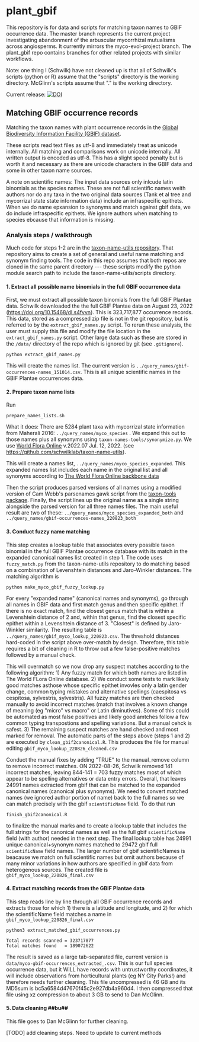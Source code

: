 plant_gbif
=================

This repository is for data and scripts for matching taxon names to GBIF occurrence data. The master branch represents the current project investigating abandonment of the arbuscular mycorrhizal mutualisms across angiosperms. It currently mirrors the myco-evol-project branch. The plant_gbif repo contains branches for other related projects with similar workflows.

Note: one thing I (Schwilk) have not cleaned up is that all of Schwilk's scripts (python or R) assume that the "scripts" directory is the working directory. McGlinn's scripts assume that "." is the working directory.

Current release: [![DOI](https://zenodo.org/badge/17485158.svg)](https://zenodo.org/doi/10.5281/zenodo.11282177)

Matching GBIF occurrence records
--------------------------------

Matching the taxon names with plant occurrence records in the [Global Biodiversity Information Facility (GBIF) dataset][GBIF]. 

These scripts read text files as utf-8 and immediately treat as unicode internally. All matching and comparisons work on unicode internally. All written output is encoded as utf-8. This has a slight speed penalty but is worth it and necessary as there are unicode characters in the GBIF data and some in other taxon name sources.

A note on scientific names: The input data sources only inlcude latin binomials as the species names. These are not full scientific names weith authors nor do any taxa in the two original data sources (Tank et al tree and mycorrizal state state information data) include an infraspecific epithets. When we do name epxansion to synonyms and match against gbif data, we do include infraspecific epithets. We ignore authors when matching to species ebcause that information is missing.

### Analysis steps / walkthrough ###

Much code for steps 1-2 are in the [taxon-name-utils repository](https://github.com/schwilklab/taxon-name-utils). That repository aims to create a set of general and useful name matching and synonym finding tools. The code in this repo assumes that both repos are cloned in the same parent directory --- these scripts modify the python module search path to include the taxon-name-utils/scripts directory.


#### 1. Extract all possible name binomials in the full GBIF occurrence data ####

First, we must extract all possible taxon binomials from the full GBIF Plantae data. Schwilk downloaded the the full GBIF Plantae data on August 23, 2022 (https://doi.org/10.15468/dl.s4fvvn). This is 323,717,877 occurrence records. This data, stored as a compressed zip file is not in the git repository, but is referred to by the `extract_gbif_names.py` script. To rerun these analysis, the user must supply this file and modify the file location in the `extract_gbif_names.py` script. Other large data such as these are stored in the `/data/` directory of the repo which is ignored by git (see `.gitignore`).


```
python extract_gbif_names.py
```

This will create the names list. The current version is `../query_names/gbif-occurrences-names_151014.csv`. This is all unique scientific names in the GBIF Plantae occurrences data.


#### 2. Prepare taxon name lists ####

Run
```
prepare_names_lists.sh
```


What it does: There are 5284 plant taxa with mycorrizal state information from Maherali 2016: `../query_names/myco_species` . We expand this out to those names plus all synonyms using `taxon-names-tools/synonymize.py`. We use [World Flora Online][WFO] v.2022.07	Jul. 12, 2022. (see https://github.com/schwilklab/taxon-name-utils).

This will create a names list, `../query_names/myco_species_expanded`. This expanded names list includes each name in the original list and all synonyms according to [The World Flora Online backbone data][WFO]

Then the script produces parsed versions of all names using a modified version of Cam Webb's parsenames gawk script from the [taxon-tools package][Taxon-Tools]. Finally, the script lines up the original name as a single string alongside the parsed version for all three names files. The main useful result are two of these:  `../query_names/myco_species_expanded_both` and  `../query_names/gbif-occurrences-names_220823_both`


#### 3. Conduct fuzzy name matching ####

This step creates a lookup table that associates every possible taxon binomial in the full GBIF Plantae occurrence database with its match in the expanded canonical names list created in step 1. The code uses `fuzzy_match.py` from the taxon-name-utils repository to do matching based on a combination of Levenshtein distances and Jaro-Winkler distances. The matching algorithm is

```
python make_myco_gbif_fuzzy_lookup.py
```

For every "expanded name" (canonical names and synonyms), go through all names in GBIF data and first match genus and then specific epithet. If there is no exact match, find the closest genus match that is within a Levenshtein distance of 2 and, within that genus, find the closest specific epithet within a Levenshtein distance of 3. "Closest" is defined by Jaro-Winkler similarity. The resulting table is `../query_names/gbif_myco_lookup_220823.csv`. The threshold distances hard-coded in the script above over-match by design. Therefore, this table requires a bit of cleaning in R to throw out a few false-positive matches followed by a manual check. 

This will overmatch so we now drop any suspect matches according to the following algorithm: 1) Any fuzzy match for which both names are listed in The World FLora Online database. 2) We conduct some tests to mark likely good matches asthose whose specific epithet invovles only a latin gender change, common typing mistakes and alternative spellings (caespitosa vs cespitosa, sylvestris, sylvestris). All fuzzy matches are then checked manually to avoid incorrect matches (match that involves a known change of meaning (eg "micro" vs macro" or Latin diminutives). Some of this could be automated as most false positives and likely good amtches follow a few common typing transpostions and spelling variations. But a manual cehck is safest.
3) The remaining suspect matches are hand checked and most marked for removal. The automatic parts of the steps above (steps 1 and 2) are executed by `clean_gbif2canonical.R`. This produces the file for manual editing `gbif_myco_lookup_220826_cleaned.csv`

Conduct the manual fixes by adding "TRUE" to the manual_remove column to remove incorrect matches. ON 2022-08-26, Schwilk removed 141 incorrect matches, leaving 844-141 = 703 fuzzy matches most of which appear to be spelling alternatives or data entry errors. Overall, that leaves 24991 names extracted from gbif that can be matched to the expanded canonical names (canonical plus synonyms). We need to convert matched names (we ignored author portion of name) back to the full names so we can match precisely with the gbif `scientificName` field. To do that run

`finish_gbif2canonical.R` 

to finalize the manual marks and to create a lookup table that includes the full strings for the canonical names as well as the full gbif `scientificName` field (with author) needed in the next step. The final lookup table has 24991 unique canonical+synonym names matched to 29472 gbif full `scientificName` field names. The larger number of gbif scientificNames is beacause we match on full scientific names but omit authors because of many minor variations in how authors are specified in gbif data from heterogenous sources. The created file is `gbif_myco_lookup_220826_final.csv`

#### 4. Extract matching records from the GBIF Plantae data ####

This step reads line by line through all GBIF occurrence records and extracts those for which 1) there is a latitude and longitude, and 2) for which the scientificName field matches a name in `gbif_myco_lookup_220826_final.csv`

```
python3 extract_matched_gbif_occurrences.py

```

```
Total records scanned = 323717877
Total matches found   = 189072622
```

The result is saved as a large tab-separated file, current version is `data/myco-gbif-occurrences_extracted_.csv`. This is our full species occurrence data, but it WILL have records with untrustworthy coordinates, it will include observations from horticultural plants (eg NY City Parks!) and therefore needs further cleaning. This file uncompressed is 46 GB and its MD5sum is bc5a6584d47670f45c2e927db4a960d4. I then compressed that file using xz compression to about 3 GB to send to Dan McGlinn.

#### 5. Data cleaning ##bu##

This file goes to Dan McGlinn for further cleaning.

[TODO] add cleaning steps. Need to update to current methods


[GBIF]: http://www.gbif.org/
[WFO]: http://www.worldfloraonline.org/
[Taxon-Tools]: https://github.com/camwebb/taxon-tools

